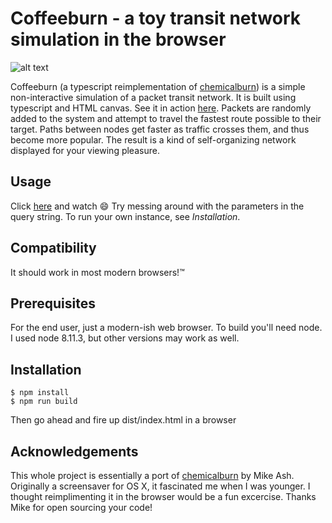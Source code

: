 # Coffeeburn - a toy transit network simulation in the browser
![alt text](https://raw.githubusercontent.com/nender/coffeeburn/master/demo.gif) 

Coffeeburn (a typescript reimplementation of [chemicalburn](https://github.com/mikeash/ChemicalBurn/)) is a simple non-interactive simulation of a packet transit network. It is built using typescript and HTML canvas. See it in action [here](http://nender.net/coffeeburn). Packets are randomly added to the system and attempt to travel the fastest route possible to their target. Paths between nodes get faster as traffic crosses them, and thus become more popular. The result is a kind of self-organizing network displayed for your viewing pleasure.

## Usage 
Click [here](http://nender.net/coffeeburn) and watch :smile: Try messing around with the parameters in the query string. To run your own instance, see _Installation_. 

## Compatibility 
It should work in most modern browsers!™

## Prerequisites 
For the end user, just a modern-ish web browser. To build you'll need node. I used node 8.11.3, but other versions may work as well.

## Installation 
```
$ npm install
$ npm run build
```
Then go ahead and fire up dist/index.html in a browser

 
## Acknowledgements
This whole project is essentially a port of [chemicalburn](https://github.com/mikeash/ChemicalBurn/) by Mike Ash. Originally a screensaver for OS X, it fascinated me when I was younger. I thought reimplimenting it in the browser would be a fun excercise. Thanks Mike for open sourcing your code!
